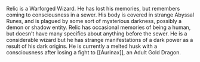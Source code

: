 Relic is a Warforged Wizard. He has lost his memories, but remembers coming to consciousness in a sewer. His body is covered in strange Abyssal Runes, and is plagued by some sort of mysterious darkness, possibly a demon or shadow entity. Relic has occasional memories of being a human, but doesn't have many specifics about anything before the sewer. He is a considerable wizard but he has strange manifestations of a dark power as a result of his dark origins. He is currently a melted husk with a consciousness after losing a fight to [[Aurinax]], an Adult Gold Dragon.